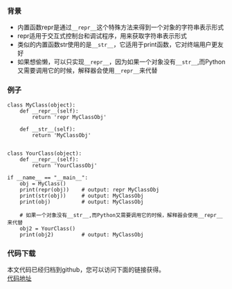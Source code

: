 ### 背景
- 内置函数repr是通过`__repr__`这个特殊方法来得到一个对象的字符串表示形式
- repr适用于交互式控制台和调试程序，用来获取字符串表示形式
- 类似的内置函数str使用的是`__str__`，它适用于print函数，它对终端用户更友好
- 如果想偷懒，可以只实现`__repr__`，因为如果一个对象没有`__str__`,而Python又需要调用它的时候，解释器会使用`__repr__`来代替

### 例子
```
class MyClass(object):
    def __repr__(self):
        return 'repr MyClassObj'

    def __str__(self):
        return 'MyClassObj'


class YourClass(object):
    def __repr__(self):
        return 'YourClassObj'

if __name__ == "__main__":
    obj = MyClass()
    print(repr(obj))    # output: repr MyClassObj
    print(str(obj))     # output: MyClassObj
    print(obj)          # output: MyClassObj

    # 如果一个对象没有__str__,而Python又需要调用它的时候，解释器会使用__repr__来代替
    obj2 = YourClass()
    print(obj2)         # output: MyClassObj
```


### 代码下载
本文代码已经归档到github，您可以访问下面的链接获得。  
[代码地址](https://github.com/jumper2014/PyCodeComplete/tree/master/practice/class/20180205)  
